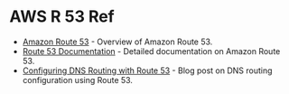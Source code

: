 # AWS R 53 Ref

- [Amazon Route 53](https://aws.amazon.com/route53/) - Overview of Amazon Route 53.
- [Route 53 Documentation](https://docs.aws.amazon.com/Route53/latest/DeveloperGuide/Welcome.html) - Detailed documentation on Amazon Route 53.
- [Configuring DNS Routing with Route 53](https://aws.amazon.com/blogs/networking-and-content-delivery/configuring-dns-routing-with-route-53/) - Blog post on DNS routing configuration using Route 53.
